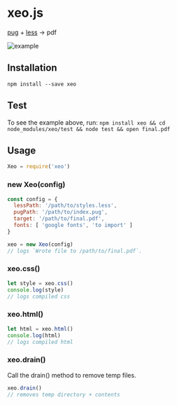 # xeo.js

[pug](https://github.com/pugjs) + [less](https://github.com/less/less.js) -> pdf

![example](http://i.imgur.com/PZ8JPOa.png)

## Installation

`npm install --save xeo`

## Test

To see the example above, run: 
`npm install xeo && cd node_modules/xeo/test && node test && open final.pdf`

## Usage

```javascript
Xeo = require('xeo')
```

### new Xeo(config)

```javascript
const config = {
  lessPath: '/path/to/styles.less',
  pugPath: '/path/to/index.pug',
  target: '/path/to/final.pdf',
  fonts: [ 'google fonts', 'to import' ]
}

xeo = new Xeo(config)
// logs `Wrote file to /path/to/final.pdf`.
```

### xeo.css()

```javascript
let style = xeo.css()
console.log(style)
// logs compiled css
```

### xeo.html()

```javascript
let html = xeo.html()
console.log(html)
// logs compiled html
```

### xeo.drain()

Call the drain() method to remove temp files.

```javascript
xeo.drain()
// removes temp directory + contents
```
